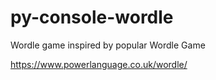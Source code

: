# py-console-wordle
Wordle game inspired by popular Wordle Game


https://www.powerlanguage.co.uk/wordle/
